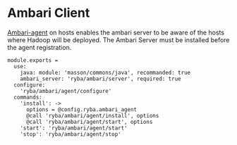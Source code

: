 # Ambari Client

[Ambari-agent][Ambari-agent-install] on hosts enables the ambari server to be
aware of the  hosts where Hadoop will be deployed. The Ambari Server must be 
installed before the agent registration.


    module.exports =
      use:
        java: module: 'masson/commons/java', recommanded: true
        ambari_server: 'ryba/ambari/server', required: true
      configure:
        'ryba/ambari/agent/configure'
      commands:
        'install': ->
          options = @config.ryba.ambari_agent
          @call 'ryba/ambari/agent/install', options
          @call 'ryba/ambari/agent/start', options
        'start': 'ryba/ambari/agent/start'
        'stop': 'ryba/ambari/agent/stop'

[Ambari-agent-install]: https://cwiki.apache.org/confluence/display/AMBARI/Installing+ambari-agent+on+target+hosts
